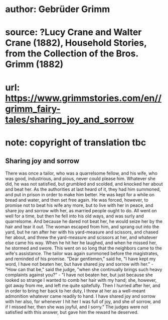 # author: Gebrüder Grimm
# source: ?Lucy Crane and Walter Crane (1882), Household Stories, from the Collection of the Bros. Grimm (1882)
# url: https://www.grimmstories.com/en//grimm_fairy-tales/sharing_joy_and_sorrow
# note: copyright of translation tbc

## Sharing joy and sorrow 

There was once a tailor, who was a quarrelsome fellow, and his wife, who
was good, industrious, and pious, never could please him. Whatever she
did, he was not satisfied, but grumbled and scolded, and knocked her
about and beat her. As the authorities at last heard of it, they had him
summoned, and put in prison in order to make him better. He was kept for
a while on bread and water, and then set free again. He was forced,
however, to promise not to beat his wife any more, but to live with her
in peace, and share joy and sorrow with her, as married people ought to
do. All went on well for a time, but then he fell into his old ways, and
was surly and quarrelsome. And because he dared not beat her, he would
seize her by the hair and tear it out. The woman escaped from him, and
sprang out into the yard, but he ran after her with his yard-measure and
scissors, and chased her about, and threw the yard-measure and scissors
at her, and whatever else came his way. When he hit her he laughed, and
when he missed her, he stormed and swore. This went on so long that the
neighbors came to the wife's assistance. The tailor was again summoned
before the magistrates, and reminded of his promise. "Dear gentlemen,"
said he, "I have kept my word, I have not beaten her, but have shared
joy and sorrow with her." - "How can that be," said the judge, "when
she continually brings such heavy complaints against you?" - "I have
not beaten her, but just because she looked so strange I wanted to comb
her hair with my hand; she, however, got away from me, and left me quite
spitefully. Then I hurried after her, and in order to bring her back to
her duty, I threw at her as a well-meant admonition whatever came
readily to hand. I have shared joy and sorrow with her also, for
whenever I hit her I was full of joy, and she of sorrow, and if I missed
her, then she was joyful, and I sorry." The judges were not satisfied
with this answer, but gave him the reward he deserved.
